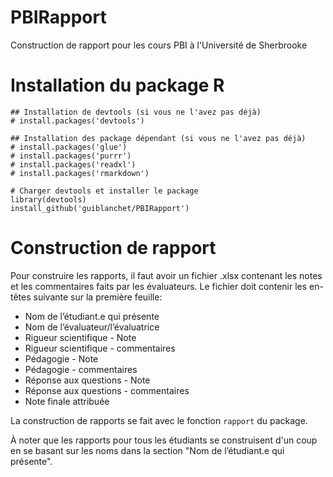 # PBIRapport
Construction de rapport pour les cours PBI à l'Université de Sherbrooke

# Installation du package R

```{r}
## Installation de devtools (si vous ne l'avez pas déjà)
# install.packages('devtools')

## Installation des package dépendant (si vous ne l'avez pas déjà)
# install.packages('glue')
# install.packages('purrr')
# install.packages('readxl')
# install.packages('rmarkdown')

# Charger devtools et installer le package
library(devtools)
install_github('guiblanchet/PBIRapport')
```

# Construction de rapport

Pour construire les rapports, il faut avoir un fichier .xlsx contenant les notes et les commentaires faits par les évaluateurs. Le fichier doit contenir les en-têtes suivante sur la première feuille:

* Nom de l’étudiant.e qui présente
* Nom de l’évaluateur/l’évaluatrice
* Rigueur scientifique - Note
* Rigueur scientifique - commentaires
* Pédagogie - Note
* Pédagogie - commentaires
* Réponse aux questions - Note
* Réponse aux questions - commentaires
* Note finale attribuée

La construction de rapports se fait avec le fonction `rapport` du package. 

À noter que les rapports pour tous les étudiants se construisent d'un coup en se basant sur les noms dans la section "Nom de l’étudiant.e qui présente".

```{r}
```
